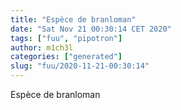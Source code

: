 ```yaml
---
title: "Espèce de branloman"
date: "Sat Nov 21 00:30:14 CET 2020"
tags: ["fuu", "pipotron"]
author: m1ch3l
categories: ["generated"]
slug: "fuu/2020-11-21-00:30:14"
---
```


Espèce de branloman
